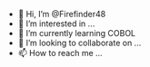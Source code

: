 - 👋 Hi, I’m @Firefinder48
- 👀 I’m interested in ...
- 🌱 I’m currently learning COBOL 
- 💞️ I’m looking to collaborate on ...
- 📫 How to reach me ...

<!---
Firefinder48/Firefinder48 is a ✨ special ✨ repository because its `README.md` (this file) appears on your GitHub profile.
You can click the Preview link to take a look at your changes.
--->
